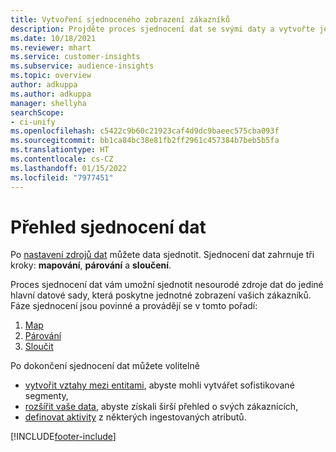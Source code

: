 ```yaml
---
title: Vytvoření sjednoceného zobrazení zákazníků
description: Projděte proces sjednocení dat se svými daty a vytvořte jedinou hlavní datovou sadu zákaznických profilů.
ms.date: 10/18/2021
ms.reviewer: mhart
ms.service: customer-insights
ms.subservice: audience-insights
ms.topic: overview
author: adkuppa
ms.author: adkuppa
manager: shellyha
searchScope:
- ci-unify
ms.openlocfilehash: c5422c9b60c21923caf4d9dc9baeec575cba093f
ms.sourcegitcommit: bb1ca84bc38e81fb2ff2961c457384b7beb5b5fa
ms.translationtype: HT
ms.contentlocale: cs-CZ
ms.lasthandoff: 01/15/2022
ms.locfileid: "7977451"
---
```

# <a name="data-unification-overview"></a>Přehled sjednocení dat

Po [nastavení zdrojů dat](data-sources.md) můžete data sjednotit. Sjednocení dat zahrnuje tři kroky: **mapování**, **párování** a **sloučení**.

Proces sjednocení dat vám umožní sjednotit nesourodé zdroje dat do jediné hlavní datové sady, která poskytne jednotné zobrazení vašich zákazníků. Fáze sjednocení jsou povinné a provádějí se v tomto pořadí:

1. [Map](map-entities.md)
2. [Párování](match-entities.md)
3. [Sloučit](merge-entities.md)

Po dokončení sjednocení dat můžete volitelně

- [vytvořit vztahy mezi entitami](relationships.md), abyste mohli vytvářet sofistikované segmenty,
- [rozšířit vaše data](enrichment-hub.md), abyste získali širší přehled o svých zákaznících,
- [definovat aktivity](activities.md) z některých ingestovaných atributů.


[!INCLUDE[footer-include](../includes/footer-banner.md)]